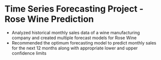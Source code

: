 # Time Series Forecasting Project - Rose Wine Prediction 

- Analyzed historical monthly sales data of a wine manufacturing company and created multiple forecast models for Rose Wine
- Recommended the optimum forecasting model to predict monthly sales for the next 12 months along with appropriate lower and upper confidence limits

